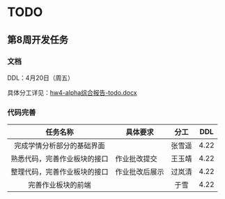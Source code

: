 # TODO

## 第8周开发任务

### 文档

DDL：4月20日（周五）

具体分工详见：[hw4-alpha综合报告-todo.docx](https://github.com/RMSnow/TargetingEdu/blob/master/doc/hw4-alpha%E7%BB%BC%E5%90%88%E6%8A%A5%E5%91%8A-todo.docx)

### 代码完善

|      任务名称      | 具体要求    |  分工  | DDL  |
| :------------: | ------- | :--: | :--: |
| 完成学情分析部分的基础界面  |         | 张雪遥  | 4.22 |
| 熟悉代码，完善作业板块的接口 | 作业批改提交  | 王玉靖  | 4.22 |
| 整理代码，完善作业板块的接口 | 作业批改后展示 | 过岚清  | 4.22 |
|   完善作业板块的前端    |         |  于雪  | 4.22 |

